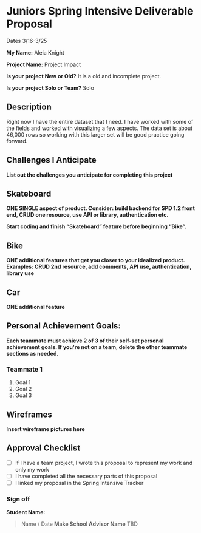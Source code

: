 # Juniors Spring Intensive Deliverable Proposal


Dates 3/16-3/25

**My Name:** 
Aleia Knight


**Project Name:** 
Project Impact


**Is your project New or Old?**
It is a old and incomplete project.

**Is your project Solo or Team?**
Solo

## Description
Right now I have the entire dataset that I need. I have worked with some of the fields and worked with visualizing a few aspects. The data set is about 46,000 rows so working with this larger set will be good practice going forward. 




## Challenges I Anticipate

**List out the challenges you anticipate for completing this project**



## Skateboard

**ONE SINGLE aspect of product. Consider: build backend for SPD 1.2 front end, CRUD one resource, use API or library, authentication etc.**

**Start coding and finish “Skateboard” feature before beginning “Bike”.** 

## Bike
**ONE additional features that get you closer to your idealized product. Examples: CRUD 2nd resource, add comments, API use, authentication, library use** 

## Car
**ONE additional feature** 




## Personal Achievement Goals:

**Each teammate must achieve 2 of 3 of their self-set personal achievement goals. If you're not on a team, delete the other teammate sections as needed.**

### Teammate 1

1. Goal 1
1. Goal 2
1. Goal 3


## Wireframes

**Insert wireframe pictures here**


## Approval Checklist
- [ ] If I have a team project, I wrote this proposal to represent my work and only my work
- [ ] I have completed all the necessary parts of this proposal
- [ ] I linked my proposal in the Spring Intensive Tracker

### Sign off

**Student Name:**                
> Name / Date
**Make School Advisor Name**
> TBD